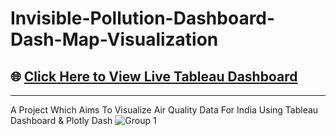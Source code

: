 # Invisible-Pollution-Dashboard-Dash-Map-Visualization
## 🌐 [Click Here to View Live Tableau Dashboard](https://public.tableau.com/app/profile/soubhagya.swain/viz/InvisiblePollutionIndia2024-2025/FrontPage)  
---
A Project Which Aims To Visualize Air Quality Data For India Using Tableau Dashboard &amp; Plotly Dash
![Group 1](https://github.com/user-attachments/assets/cbaa27cd-37db-45b6-bb23-9e728c882701)
